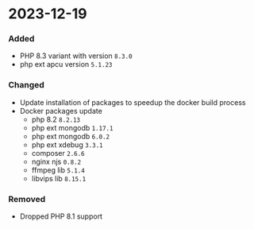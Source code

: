 2023-12-19
===

### Added
- PHP 8.3 variant with version `8.3.0`
- php ext apcu version `5.1.23`

### Changed
- Update installation of packages to speedup the docker build process
- Docker packages update
  - php 8.2 `8.2.13`
  - php ext mongodb `1.17.1`
  - php ext mongodb `6.0.2`
  - php ext xdebug `3.3.1`
  - composer `2.6.6`
  - nginx njs `0.8.2`
  - ffmpeg lib `5.1.4`
  - libvips lib `8.15.1`

### Removed
- Dropped PHP 8.1 support
